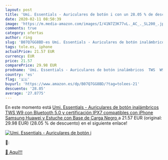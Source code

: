 ```yaml
---
layout: post
title: 'Umi. Essentials - Auriculares de botón i con un 28.05 % de descuento'
date: 2020-02-11 08:50:39
image: 'https://m.media-amazon.com/images/I/41N7Z3K77vL._AC_._SL200_.jpg'
comments: true
category: ofertas
author: ring
slug: 'B07Q7GG8BD-es Umi. Essentials - Auriculares de botón inalámbricos TWS W9...'
tags: tole.es, iphone
actualPrice: 21.57 EUR
currency: EUR
price: 21.57
comparePrice: 29.98 EUR
prodname: 'Umi. Essentials - Auriculares de botón inalámbricos  TWS  W9 con Bluetooth 5.0 y certificación IPX7 compatibles con iPhone Samsung Huawei y Estuche con Base de Carga  Negro '
country: 'es'
flag: '🇪🇸'
buyurl: 'https://www.amazon.es/dp/B07Q7GG8BD/?tag=tolees-21'
descuento: '28.05'
average: '27.8775'
---
```


En este momento está [Umi. Essentials - Auriculares de botón inalámbricos  TWS  W9 con Bluetooth 5.0 y certificación IPX7 compatibles con iPhone Samsung Huawei y Estuche con Base de Carga  Negro ](https://www.amazon.es/dp/B07Q7GG8BD/?tag=tolees-21) a 21.57 EUR (original: 29.98 EUR) (28.05 %  de descuento) en el siguiente enlace!

[![Umi. Essentials - Auriculares de botón i](https://m.media-amazon.com/images/I/41N7Z3K77vL._AC_._SL200_.jpg)](https://www.amazon.es/dp/B07Q7GG8BD/?tag=tolees-21)

🔎:


[🛒 Aquí!!!](https://www.amazon.es/dp/B07Q7GG8BD/?tag=tolees-21)
